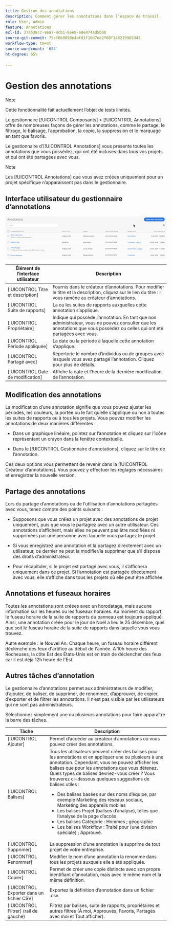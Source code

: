```yaml
---
title: Gestion des annotations
description: Comment gérer les annotations dans l’espace de travail.
role: User, Admin
feature: Annotations
exl-id: 37a538cc-9ea7-4cb1-8ee8-e8e474ad5b08
source-git-commit: 75cf6b9898e4afd1f10d7ee2f08f148219965343
workflow-type: tm+mt
source-wordcount: '684'
ht-degree: 65%

---
```


# Gestion des annotations

>[!NOTE]
>
>Cette fonctionnalité fait actuellement l’objet de tests limités.

Le gestionnaire [!UICONTROL Composants] > [!UICONTROL Annotations] offre de nombreuses façons de gérer les annotations, comme le partage, le filtrage, le balisage, l’approbation, la copie, la suppression et le marquage en tant que favoris.

Le gestionnaire d’[!UICONTROL Annotations] vous présente toutes les annotations que vous possédez, qui ont été incluses dans tous vos projets et qui ont été partagées avec vous.

>[!NOTE]
>
>Les [!UICONTROL Annotations] que vous avez créées uniquement pour un projet spécifique n’apparaissent pas dans le gestionnaire.

## Interface utilisateur du gestionnaire d’annotations

![](assets/annotation-mgr.png)

| Élément de lʼinterface utilisateur | Description |
| --- | --- | 
| [!UICONTROL Titre et description] | Fournis dans le créateur d’annotations. Pour modifier le titre et la description, cliquez sur le lien du titre : il vous ramène au créateur d’annotations. |
| [!UICONTROL Suite de rapports] | La ou les suites de rapports auxquelles cette annotation s’applique. |
| [!UICONTROL Propriétaire] | Indique qui possède l’annotation. En tant que non administrateur, vous ne pouvez consulter que les annotations que vous possédez ou celles qui ont été partagées avec vous. |
| [!UICONTROL Période appliquée] | La date ou la période à laquelle cette annotation s’applique. |
| [!UICONTROL Partagé avec] | Répertorie le nombre d’individus ou de groupes avec lesquels vous avez partagé l’annotation. Cliquez pour plus de détails. |
| [!UICONTROL Date de modification] | Affiche la date et l’heure de la dernière modification de l’annotation. |

## Modification des annotations

La modification d’une annotation signifie que vous pouvez ajuster les périodes, les couleurs, la portée ou le fait qu’elle s’applique ou non à toutes les suites de rapports ou à tous les projets. Vous pouvez modifier les annotations de deux manières différentes :

* Dans un graphique linéaire, pointez sur l’annotation et cliquez sur l’icône représentant un crayon dans la fenêtre contextuelle.

* Dans le [!UICONTROL Gestionnaire d’annotations], cliquez sur le titre de l’annotation.

Ces deux options vous permettent de revenir dans la [!UICONTROL Créateur d’annotations]. Vous pouvez y effectuer les réglages nécessaires et enregistrer la nouvelle version.

## Partage des annotations

Lors du partage d’annotations ou de l’utilisation d’annotations partagées avec vous, tenez compte des points suivants :

* Supposons que vous créiez un projet avec des annotations de projet uniquement, puis que vous le partagiez avec un autre utilisateur. Ces annotations s’affichent, mais elles ne peuvent pas être modifiées ni supprimées par une personne avec laquelle vous partagez le projet.

* Si vous enregistrez une annotation et la partagez directement avec un utilisateur, ce dernier ne peut la modifier/la supprimer que s’il dispose des droits d’administrateur.

* Pour récapituler, si le projet est partagé avec vous, il s’affichera uniquement dans ce projet. Si l’annotation est partagée directement avec vous, elle s’affiche dans tous les projets où elle peut être affichée.

## Annotations et fuseaux horaires

Toutes les annotations sont créées avec un horodatage, mais aucune information sur les heures ou les fuseaux horaires. Au moment du rapport, le fuseau horaire de la suite de rapports du panneau est toujours appliqué. Ainsi, une annotation créée pour le jour de Noël a lieu le 25 décembre, quel que soit le fuseau horaire de la suite de rapports dans laquelle vous vous trouvez.

Autre exemple : le Nouvel An. Chaque heure, un fuseau horaire différent déclenche des feux d&#39;artifice au début de l&#39;année. A 10h heure des Rocheuses, la côte Est des États-Unis est en train de déclencher des feux car il est déjà 12h heure de l&#39;Est.

## Autres tâches d’annotation

Le gestionnaire d’annotations permet aux administrateurs de modifier, d’ajouter, de baliser, de supprimer, de renommer, d’approuver, de copier, d’exporter et de filtrer les annotations. Il n’est pas visible par les utilisateurs qui ne sont pas administrateurs.

Sélectionnez simplement une ou plusieurs annotations pour faire apparaître la barre des tâches.

| Tâche | Description |
| --- | --- |
| [!UICONTROL Ajouter] | Permet d’accéder au créateur d’annotations où vous pouvez créer des annotations. |
| [!UICONTROL Balises] | Tous les utilisateurs peuvent créer des balises pour les annotations et en appliquer une ou plusieurs à une annotation. Cependant, vous ne pouvez afficher les balises que pour les annotations que vous détenez. Quels types de balises devriez-vous créer ? Vous trouverez ci-dessous quelques suggestions de balises utiles :<ul><li>Des balises basées sur des noms d’équipe, par exemple Marketing des réseaux sociaux, Marketing des appareils mobiles</li><li>Les balises Projet (balises d’analyse), telles que l’analyse de la page d’accès</li><li>Les balises Catégorie : Hommes ; géographie</li><li>Les balises Workflow : Traité pour (une division spéciale) ; Approuvé.</li></ul> |
| [!UICONTROL Supprimer] | La suppression d’une annotation la supprime de tout projet de votre entreprise. |
| [!UICONTROL Renommer] | Modifier le nom d’une annotation la renomme dans tous les projets auxquels elle a été appliquée. |
| [!UICONTROL Copier] | Permet de créer une copie distincte avec son propre identifiant d’annotation, mais avec le même nom et la même définition. |
| [!UICONTROL Exporter dans un fichier CSV] | Exportez la définition d’annotation dans un fichier .csv. |
| [!UICONTROL Filtrer] (rail de gauche) | Filtrez par balises, suite de rapports, propriétaires et autres filtres (À moi, Approuvés, Favoris, Partagés avec moi et Tout afficher). |
